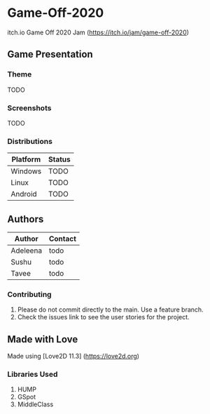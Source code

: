 # Game-Off-2020
itch.io Game Off 2020 Jam (https://itch.io/jam/game-off-2020)

## Game Presentation

### Theme
TODO

### Screenshots
TODO

### Distributions 

Platform | Status
-------- | --------
Windows  | TODO 
Linux    | TODO
Android  | TODO

## Authors

Author | Contact
------------ | -------------
Adeleena | todo
Sushu | todo
Tavee | todo

### Contributing

1. Please do not commit directly to the main. Use a feature branch.
2. Check the issues link to see the user stories for the project.

## Made with Love

Made using [Love2D 11.3] (https://love2d.org)

### Libraries Used

1. HUMP
2. GSpot
3. MiddleClass
